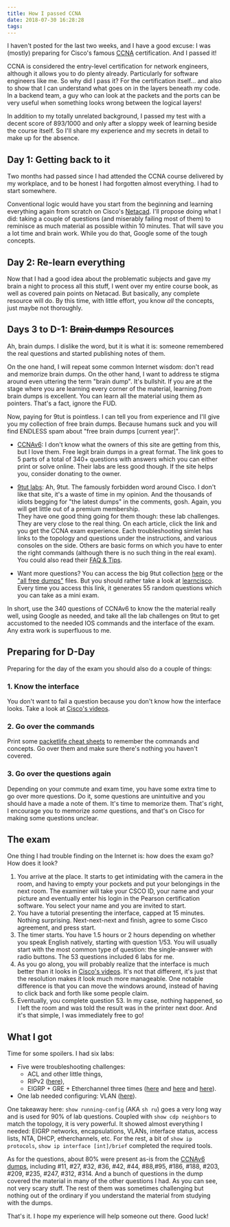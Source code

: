 ```yaml
---
title: How I passed CCNA
date: 2018-07-30 16:28:28
tags:
---
```


I haven't posted for the last two weeks, and I have a good excuse: I was (mostly) preparing for Cisco's famous [CCNA](https://en.wikipedia.org/wiki/CCNA) certification. And I passed it!

CCNA is considered the entry-level certification for network engineers, although it allows you to do plenty already. Particularly for software engineers like me. So why did I pass it? For the certification itself... and also to show that I can understand what goes on in the layers beneath my code. In a backend team, a guy who can look at the packets and the ports can be very useful when something looks wrong between the logical layers!

In addition to my totally unrelated background, I passed my test with a decent score of 893/1000 and only after a sloppy week of learning beside the course itself. So I'll share my experience and my secrets in detail to make up for the absence.

## Day 1: Getting back to it

Two months had passed since I had attended the CCNA course delivered by my workplace, and to be honest I had forgotten almost everything. I had to start somewhere.

Conventional logic would have you start from the beginning and learning everything again from scratch on Cisco's [Netacad](https://www.netacad.com/). I'll propose doing what I did: taking a couple of questions (and miserably failing most of them) to reminisce as much material as possible within 10 minutes. That will save you a lot time and brain work. While you do that, Google some of the tough concepts.

## Day 2: Re-learn everything

Now that I had a good idea about the problematic subjects and gave my brain a night to process all this stuff, I went over my entire course book, as well as covered pain points on Netacad. But basically, any complete resource will do. By this time, with little effort, you know *all* the concepts, just maybe not thoroughly.

## Days 3 to D-1: ~~Brain dumps~~ Resources

Ah, brain dumps. I dislike the word, but it is what it is: someone remembered the real questions and started publishing notes of them.

On the one hand, I will repeat some common Internet wisdom: don't read and memorize brain dumps. On the other hand, I want to address te stigma around even uttering the term "brain dump". It's bullshit. If you are at the stage where you are learning every corner of the material, learning *from* brain dumps is excellent. You can learn all the material using them as pointers. That's a fact, ignore the FUD.

Now, paying for 9tut is pointless. I can tell you from experience and I'll give you my collection of free brain dumps. Because humans suck and you will find ENDLESS spam about "free brain dumps [current year]".

- [CCNAv6](https://ccnav6.com/cisco-ccna-v3-0-200-125-study-guide-exam-dumps-vcepdf-latest.html): I don't know what the owners of this site are getting from this, but I love them. Free legit brain dumps in a great format. The link goes to 5 parts of a total of 340+ questions with answers which you can either print or solve online. Their labs are less good though. If the site helps you, consider donating to the owner.

- [9tut labs](http://www.9tut.com/category/ccna-lab-challenges): Ah, 9tut. The famously forbidden word around Cisco. I don't like that site, it's a waste of time in my opinion. And the thousands of idiots begging for "the latest dumps" in the comments, gosh. Again, you will get little out of a premium membership.  
They have one good thing going for them though: these lab challenges. They are very close to the real thing. On each article, click the link and you get the CCNA exam experience. Each troubleshooting simlet has links to the topology and questions under the instructions, and various consoles on the side. Others are basic forms on which you have to enter the right commands (although there is no such thing in the real exam). You could also read their [FAQ & Tips](http://www.9tut.com/ccna-faqs-a-tips).

- Want more questions? You can access the big 9tut collection [here](http://www.9tut.com/ccna-questions-and-answers) or the ["all free dumps"](https://www.allfreedumps.com/200-125-dumps.html) files. But you should rather take a look at [learncisco](https://www.learncisco.net/test-ccna.php?exam=200-125). Every time you access this link, it generates 55 random questions which you can take as a mini exam.

In short, use the 340 questions of CCNAv6 to know the the material really well, using Google as needed, and take all the lab challenges on 9tut to get accustomed to the needed IOS commands and the interface of the exam. Any extra work is superfluous to me.

## Preparing for D-Day

Preparing for the day of the exam you should also do a couple of things:

### 1. Know the interface

You don't want to fail a question because you don't know how the interface looks. Take a look at [Cisco's videos](www.cisco.com/web/learning/wwtraining/certprog/training/cert_exam_tutorial.html).

### 2. Go over the commands

Print some [packetlife cheat sheets](http://packetlife.net/library/cheat-sheets/) to remember the commands and concepts. Go over them and make sure there's nothing you haven't covered.

### 3. Go over the questions again

Depending on your commute and exam time, you have some extra time to go over more questions. Do it, some questions are unintuitive and you should have a made a note of them. It's time to memorize them. That's right, I encourage you to memorize *some* questions, and that's on Cisco for making some questions unclear.

## The exam

One thing I had trouble finding on the Internet is: how does the exam go? How does it look?

1. You arrive at the place. It starts to get intimidating with the camera in the room, and having to empty your pockets and put your belongings in the next room. The examiner will take your CSCO ID, your name and your picture and eventually enter his login in the Pearson certification software. You select your name and you are invited to start.
2. You have a tutorial presenting the interface, capped at 15 minutes. Nothing surprising. Next-next-next and finish, agree to some Cisco agreement, and press start.
3. The timer starts. You have 1.5 hours or 2 hours depending on whether you speak English natively, starting with question 1/53. You will usually start with the most common type of question: the single-answer with radio buttons. The 53 questions included 6 labs for me.
4. As you go along, you will probably realize that the interface is much better than it looks in [Cisco's videos](www.cisco.com/web/learning/wwtraining/certprog/training/cert_exam_tutorial.html). It's not that different, it's just that the resolution makes it look much more manageable. One notable difference is that you can move the windows around, instead of having to click back and forth like some people claim.
5. Eventually, you complete question 53. In my case, nothing happened, so I left the room and was told the result was in the printer next door. And it's that simple, I was immediately free to go!

## What I got

Time for some spoilers. I had six labs:

- Five were troubleshooting challenges: 
    - ACL and other little things, 
    - RIPv2 ([here](http://www.9tut.com/ripv2-troubleshooting-sim#more-2853)), 
    - EIGRP + GRE + Etherchannel three times ([here](http://www.9tut.com/eigrp-gre-troubleshooting-sim) and [here](http://www.9tut.com/gre-multilink-sim#more-3634) and [here](http://www.9tut.com/ripv2-troubleshooting-sim#more-2853)).
-  One lab needed configuring: VLAN ([here](http://www.9tut.com/vlan-troubleshooting-sim)).

One takeaway here: `show running-config` (AKA `sh ru`) goes a very long way and is used for 90% of lab questions. Coupled with `show cdp neighbors` to match the topology, it is very powerful. It showed almost everything I needed: EIGRP networks, encapsulations, VLANs, interface status, access lists, NTA, DHCP, etherchannels, etc. For the rest, a bit of `show ip protocols`, `show ip interface [int]/brief` completed the required tools.

As for the questions, about 80% were present as-is from the [CCNAv6 dumps](https://ccnav6.com/new-cisco-ccna-200-125-exam-dumps-latest-version-2018-free.html), including #11, #27, #32, #36, #42, #44, #88,#95, #186, #188, #203, #209, #235, #247, #312, #314. And a bunch of questions in the dump covered the material in many of the other questions I had. As you can see, not very scary stuff. The rest of them was sometimes challenging but nothing out of the ordinary if you understand the material from studying with the dumps.

That's it. I hope my experience will help someone out there. Good luck!